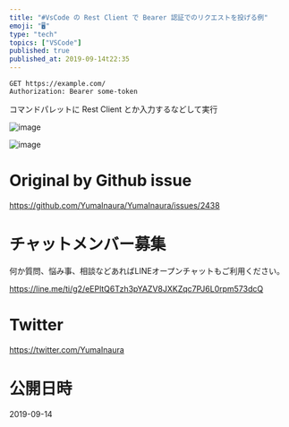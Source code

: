 ```yaml
---
title: "#VsCode の Rest Client で Bearer 認証でのリクエストを投げる例"
emoji: "🖥"
type: "tech"
topics: ["VSCode"]
published: true
published_at: 2019-09-14t22:35
---
```


```
GET https://example.com/
Authorization: Bearer some-token
```

コマンドパレットに Rest Client とか入力するなどして実行

![image](https://user-images.githubusercontent.com/13635059/64907337-e65e0e00-d72b-11e9-8e11-4b9655b19b18.png)


![image](https://user-images.githubusercontent.com/13635059/64907334-e0682d00-d72b-11e9-9d48-e4e630554d40.png)


# Original by Github issue

https://github.com/YumaInaura/YumaInaura/issues/2438








<!-- Update From Qiita API -->

# チャットメンバー募集


何か質問、悩み事、相談などあればLINEオープンチャットもご利用ください。

https://line.me/ti/g2/eEPltQ6Tzh3pYAZV8JXKZqc7PJ6L0rpm573dcQ





# Twitter


https://twitter.com/YumaInaura


<!-- Update From Qiita API -->



# 公開日時

2019-09-14
